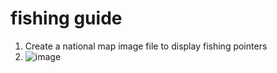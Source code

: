 # fishing guide

1. Create a national map image file to display fishing pointers
2. ![image](https://user-images.githubusercontent.com/102274136/234823920-f5d1b634-f999-4d97-8ad7-067f0399f53b.png)
